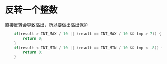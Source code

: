 
# 反转一个整数
  直接反转会导致溢出，所以要做出溢出保护
  
  ```cpp
      if(result > INT_MAX / 10 || (result == INT_MAX / 10 && tmp > 7)) {
          return 0;
      }
      if(result < INT_MIN / 10 || (result == INT_MIN / 10 && tmp < -8)) {
          return 0;
      }
  ```
